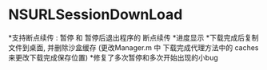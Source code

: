 # NSURLSessionDownLoad

*支持断点续传 : 暂停 和 暂停后退出程序的 断点续传
*进度显示
*下载完成后复制文件到桌面, 并删除沙盒缓存 (更改Manager.m 中 下载完成代理方法中的 caches 来更改下载完成保存位置)
*修复了多次暂停和多次开始出现的小bug
